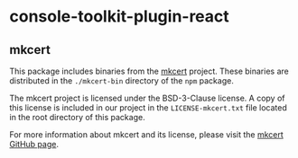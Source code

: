 # console-toolkit-plugin-react

## mkcert

This package includes binaries from the [mkcert](https://github.com/FiloSottile/mkcert) project. These binaries are distributed in the `./mkcert-bin` directory of the `npm` package.

The mkcert project is licensed under the BSD-3-Clause license. A copy of this license is included in our project in the `LICENSE-mkcert.txt` file located in the root directory of this package.

For more information about mkcert and its license, please visit the [mkcert GitHub page](https://github.com/FiloSottile/mkcert).

